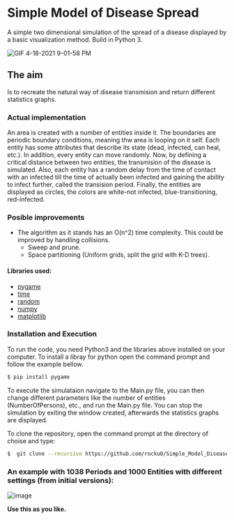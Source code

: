 # Simple Model of Disease Spread
A simple two dimensional simulation of the spread of a disease displayed by a basic visualization method. 
Build in Python 3.

![GIF 4-18-2021 9-01-58 PM](https://user-images.githubusercontent.com/71210416/115156438-f7e86400-a08c-11eb-9470-550765478bd0.gif)

## The aim
Is to recreate the natural way of disease transmision and return different statistics graphs.

### Actual implementation
An area is created with a number of entities inside it. The boundaries are periodic boundary conditions, meaning thw area is looping on it self. Each entity has some attributes that describe its state (dead, infected, can heal, etc.). In addition, every entity can move randomly. Now, by defining a critical distance between two entities, the transmision of the disease is simulated. Also, each entity has a random delay from the time of contact with an infected till the time of actually been infected and gaining the ability to infect further, called the transision period. Finally, the entities are displayed as circles, the colors are white-not infected, blue-transitioning, red-infected. 
 
 ### Posible improvements 
 - The algorithm as it stands has an O(n^2) time complexity. This could be improved by handling collisions.
   - Sweep and prune.
   - Space partitioning (Uniform grids, split the grid with K-D trees).

#### Libraries used:
- [pygame]
- [time]
- [random]
- [numpy]
- [matplotlib]

### Installation and Execution
To run the code, you need Python3 and the libraries above installed on your computer.
To install a libray for python open the command prompt and follow the example bellow.

```sh
$ pip install pygame
```
To execute the simulataion navigate to the Main.py file, you can then change different parameters like the number of entities (NumberOfPersons), etc., and run the Main.py file.
You can stop the simulation by exiting the window created, afterwards the statistics graphs are displayed.

To clone the repository, open the command prompt at the directory of choise and type:
```sh
$  git clone --recursive https://github.com/rocku0/Simple_Model_Disease_Spread.git
```

### An example with 1038 Periods and 1000 Entities with different settings (from initial versions):
![image](https://user-images.githubusercontent.com/71210416/115117150-d06a9c00-9fa5-11eb-8e5e-fc5764cbf2a0.png)


**Use this as you like.**

   [pygame]: <https://www.pygame.org/docs/>
   [time]: <https://docs.python.org/3/library/time.html>
   [random]: <https://docs.python.org/3/library/random.html>
   [matplotlib]: <https://matplotlib.org/stable/contents.html>
   [numpy]: <https://numpy.org/doc/>

